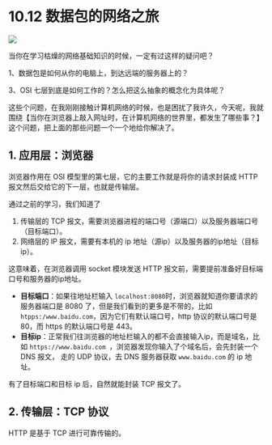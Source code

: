# 10.12 数据包的网络之旅 

![](http://image.iswbm.com/20200602135014.png)

当你在学习枯燥的网络基础知识的时候，一定有过这样的疑问吧？

1、数据包是如何从你的电脑上，到达远端的服务器上的？

3、OSI 七层到底是如何工作的？怎么把这么抽象的概念化为具体呢？



这些个问题，在我刚刚接触计算机网络的时候，也是困扰了我许久，今天呢，我就围绕【当你在浏览器上敲入网址时，在计算机网络的世界里，都发生了哪些事？】这个问题，把上面的那些问题一个一个地给你解决了。



## 1. 应用层：浏览器

浏览器作用在 OSI 模型里的第七层，它的主要工作就是将你的请求封装成 HTTP 报文然后交给它的下一层，也就是传输层。

通过之前的学习，我们知道了

1. 传输层的 TCP 报文，需要浏览器进程的端口号（源端口）以及服务器端口号 （目标端口）。
2. 网络层的 IP 报文，需要有本机的 ip 地址（源ip）以及服务器的ip地址（目标ip）。

这意味着，在浏览器调用 socket 模块发送 HTTP 报文前，需要提前准备好目标端口号和服务器的ip地址。

- **目标端口**：如果往地址栏输入 `localhost:8080`时，浏览器就知道你要请求的服务器端口是 8080 了，但是我们看到的更多是不带的，比如 `htpps:/www.baidu.com`，因为它们有默认端口号，http 协议的默认端口号是 80，而 https 的默认端口号是 443。
- **目标ip**：正常我们往浏览器的地址栏输入的都不会直接输入ip，而是域名，比如 `https://www.baidu.com `，浏览器发现你输入了个域名后，会先封装一个DNS 报文， 走的 UDP 协议，去 DNS 服务器获取 `www.baidu.com` 的 ip 地址。

有了目标端口和目标 ip 后，自然就能封装 TCP 报文了。

## 2. 传输层：TCP 协议

HTTP 是基于 TCP 进行可靠传输的。



